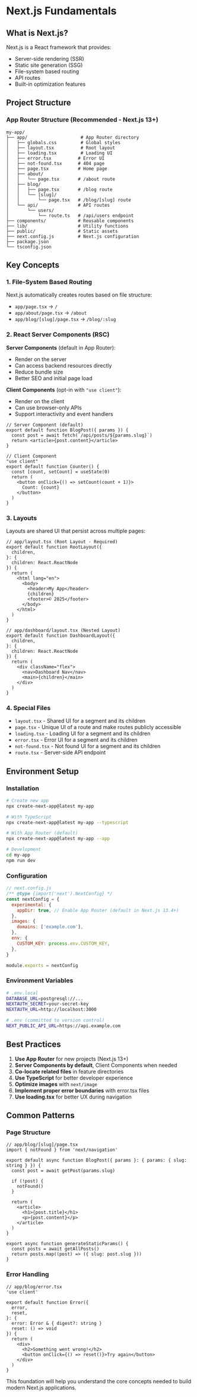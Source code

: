 # Next.js Fundamentals

## What is Next.js?

Next.js is a React framework that provides:
- Server-side rendering (SSR)
- Static site generation (SSG)
- File-system based routing
- API routes
- Built-in optimization features

## Project Structure

### App Router Structure (Recommended - Next.js 13+)

```
my-app/
├── app/                    # App Router directory
│   ├── globals.css         # Global styles
│   ├── layout.tsx          # Root layout
│   ├── loading.tsx         # Loading UI
│   ├── error.tsx          # Error UI
│   ├── not-found.tsx      # 404 page
│   ├── page.tsx           # Home page
│   ├── about/
│   │   └── page.tsx       # /about route
│   ├── blog/
│   │   ├── page.tsx       # /blog route
│   │   └── [slug]/
│   │       └── page.tsx   # /blog/[slug] route
│   └── api/               # API routes
│       └── users/
│           └── route.ts   # /api/users endpoint
├── components/            # Reusable components
├── lib/                   # Utility functions
├── public/                # Static assets
├── next.config.js         # Next.js configuration
├── package.json
└── tsconfig.json
```

## Key Concepts

### 1. File-System Based Routing

Next.js automatically creates routes based on file structure:

- `app/page.tsx` → `/`
- `app/about/page.tsx` → `/about`
- `app/blog/[slug]/page.tsx` → `/blog/:slug`

### 2. React Server Components (RSC)

**Server Components** (default in App Router):
- Render on the server
- Can access backend resources directly
- Reduce bundle size
- Better SEO and initial page load

**Client Components** (opt-in with `"use client"`):
- Render on the client
- Can use browser-only APIs
- Support interactivity and event handlers

```tsx
// Server Component (default)
export default function BlogPost({ params }) {
  const post = await fetch(`/api/posts/${params.slug}`)
  return <article>{post.content}</article>
}

// Client Component
"use client"
export default function Counter() {
  const [count, setCount] = useState(0)
  return (
    <button onClick={() => setCount(count + 1)}>
      Count: {count}
    </button>
  )
}
```

### 3. Layouts

Layouts are shared UI that persist across multiple pages:

```tsx
// app/layout.tsx (Root Layout - Required)
export default function RootLayout({
  children,
}: {
  children: React.ReactNode
}) {
  return (
    <html lang="en">
      <body>
        <header>My App</header>
        {children}
        <footer>© 2025</footer>
      </body>
    </html>
  )
}

// app/dashboard/layout.tsx (Nested Layout)
export default function DashboardLayout({
  children,
}: {
  children: React.ReactNode
}) {
  return (
    <div className="flex">
      <nav>Dashboard Nav</nav>
      <main>{children}</main>
    </div>
  )
}
```

### 4. Special Files

- `layout.tsx` - Shared UI for a segment and its children
- `page.tsx` - Unique UI of a route and make routes publicly accessible
- `loading.tsx` - Loading UI for a segment and its children
- `error.tsx` - Error UI for a segment and its children
- `not-found.tsx` - Not found UI for a segment and its children
- `route.tsx` - Server-side API endpoint

## Environment Setup

### Installation

```bash
# Create new app
npx create-next-app@latest my-app

# With TypeScript
npx create-next-app@latest my-app --typescript

# With App Router (default)
npx create-next-app@latest my-app --app

# Development
cd my-app
npm run dev
```

### Configuration

```javascript
// next.config.js
/** @type {import('next').NextConfig} */
const nextConfig = {
  experimental: {
    appDir: true, // Enable App Router (default in Next.js 13.4+)
  },
  images: {
    domains: ['example.com'],
  },
  env: {
    CUSTOM_KEY: process.env.CUSTOM_KEY,
  },
}

module.exports = nextConfig
```

### Environment Variables

```bash
# .env.local
DATABASE_URL=postgresql://...
NEXTAUTH_SECRET=your-secret-key
NEXTAUTH_URL=http://localhost:3000

# .env (committed to version control)
NEXT_PUBLIC_API_URL=https://api.example.com
```

## Best Practices

1. **Use App Router** for new projects (Next.js 13+)
2. **Server Components by default**, Client Components when needed
3. **Co-locate related files** in feature directories
4. **Use TypeScript** for better developer experience
5. **Optimize images** with `next/image`
6. **Implement proper error boundaries** with error.tsx files
7. **Use loading.tsx** for better UX during navigation

## Common Patterns

### Page Structure

```tsx
// app/blog/[slug]/page.tsx
import { notFound } from 'next/navigation'

export default async function BlogPost({ params }: { params: { slug: string } }) {
  const post = await getPost(params.slug)
  
  if (!post) {
    notFound()
  }
  
  return (
    <article>
      <h1>{post.title}</h1>
      <p>{post.content}</p>
    </article>
  )
}

export async function generateStaticParams() {
  const posts = await getAllPosts()
  return posts.map((post) => ({ slug: post.slug }))
}
```

### Error Handling

```tsx
// app/blog/error.tsx
'use client'

export default function Error({
  error,
  reset,
}: {
  error: Error & { digest?: string }
  reset: () => void
}) {
  return (
    <div>
      <h2>Something went wrong!</h2>
      <button onClick={() => reset()}>Try again</button>
    </div>
  )
}
```

This foundation will help you understand the core concepts needed to build modern Next.js applications.